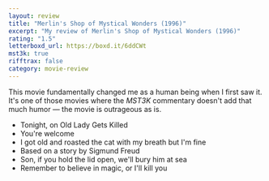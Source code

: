 ```yaml
---
layout: review
title: "Merlin's Shop of Mystical Wonders (1996)"
excerpt: "My review of Merlin's Shop of Mystical Wonders (1996)"
rating: "1.5"
letterboxd_url: https://boxd.it/6ddCWt
mst3k: true
rifftrax: false
category: movie-review
---
```


This movie fundamentally changed me as a human being when I first saw it. It's one of those movies where the <i>MST3K</i> commentary doesn't add that much humor — the movie is outrageous as is.

- Tonight, on Old Lady Gets Killed
- You're welcome
- I got old and roasted the cat with my breath but I'm fine
- Based on a story by Sigmund Freud
- Son, if you hold the lid open, we'll bury him at sea
- Remember to believe in magic, or I'll kill you
